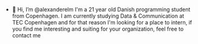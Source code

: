 - 👋 Hi, I’m @alexanderelm
I'm a 21 year old Danish programming student from Copenhagen. I am currently studying Data & Communication at TEC Copenhagen and for that reason I'm looking for a place to intern, if you find me interesting and suiting for your organization, feel free to contact me
<!---
alexanderelm/alexanderelm is a ✨ special ✨ repository because its `README.md` (this file) appears on your GitHub profile.
You can click the Preview link to take a look at your changes.
--->
